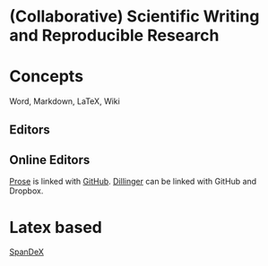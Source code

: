 (Collaborative) Scientific Writing and Reproducible Research
=======

# Concepts

Word, Markdown, LaTeX, Wiki

## Editors

## Online Editors

[Prose](http://prose.io) is linked with [GitHub](http://github.com).
[Dillinger](http://dillinger.io) can be linked with GitHub and Dropbox.

# Latex based
[SpanDeX](http://spandex.io)
